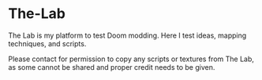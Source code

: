 # The-Lab

The Lab is my platform to test Doom modding. Here I test ideas, mapping techniques, and scripts.

Please contact for permission to copy any scripts or textures from The Lab, as some cannot be shared and proper credit needs to be given.
